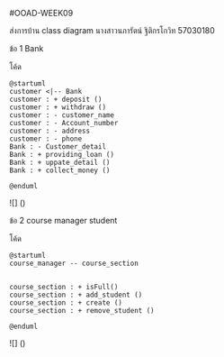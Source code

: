 #OOAD-WEEK09

ส่งการบ้าน class diagram นางสาวนภารัตน์ ฐิติกรโกวิท 57030180

ข้อ 1 Bank

โค้ด 

```
@startuml
customer <|-- Bank
customer : + deposit ()
customer : + withdraw ()
customer : - customer_name 
customer : - Account_number 
customer : - address 
customer : - phone
Bank : - Customer_detail
Bank : + providing_loan ()
Bank : + uppate_detail ()
Bank : + collect_money ()

@enduml
```
![]
()

ข้อ 2 course manager student

โค้ด
```
@startuml
course_manager -- course_section


course_section : + isFull()
course_section : + add_student ()
course_section : + create ()
course_section : + remove_student ()

@enduml
```
![]
()
